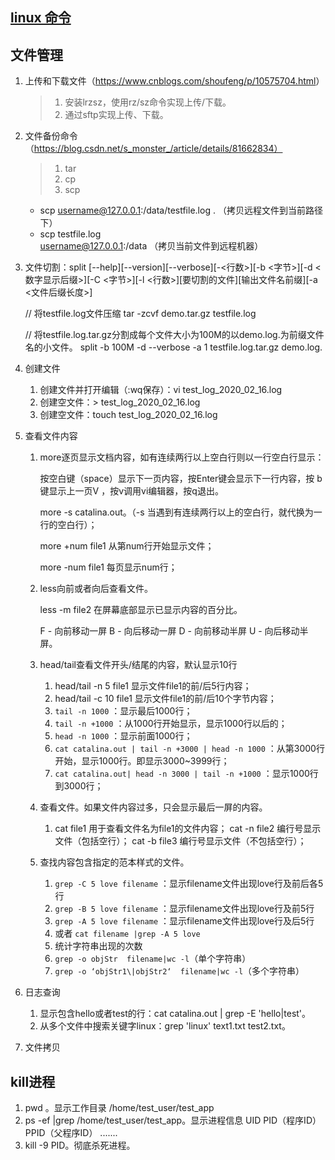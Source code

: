 ## <a href='https://www.runoob.com/linux/linux-command-manual.html'> linux 命令</a>
## 文件管理

1. 上传和下载文件（<https://www.cnblogs.com/shoufeng/p/10575704.html>）
	> 1. 安装lrzsz，使用rz/sz命令实现上传/下载。
	> 2. 通过sftp实现上传、下载。

2. 文件备份命令（https://blog.csdn.net/s_monster_/article/details/81662834）

   > 1. tar
   > 2. cp  
   > 3. scp
      - scp username@127.0.0.1:/data/testfile.log . （拷贝远程文件到当前路径下）
      - scp testfile.log username@127.0.0.1:/data （拷贝当前文件到远程机器）

3. 文件切割：split [--help][--version][--verbose][-<行数>][-b <字节>][-d <数字显示后缀>][-C <字节>][-l <行数>][要切割的文件][输出文件名前缀][-a <文件后缀长度>]

   // 将testfile.log文件压缩
   tar -zcvf demo.tar.gz testfile.log

   // 将testfile.log.tar.gz分割成每个文件大小为100M的以demo.log.为前缀文件名的小文件。
   split -b 100M -d --verbose -a 1 testfile.log.tar.gz demo.log.


3. 创建文件

   1. 创建文件并打开编辑（:wq保存）：vi test_log_2020_02_16.log
   2. 创建空文件：>  test_log_2020_02_16.log
   3. 创建空文件：touch  test_log_2020_02_16.log

4. 查看文件内容

   1. more逐页显示文档内容，如有连续两行以上空白行则以一行空白行显示：

      按空白键（space）显示下一页内容，按Enter键会显示下一行内容，按 b 键显示上一页V ，按v调用vi编辑器，按q退出。

      more -s catalina.out。（-s 当遇到有连续两行以上的空白行，就代换为一行的空白行）；

      more +num file1  从第num行开始显示文件；

      more -num file1   每页显示num行；

   2. less向前或者向后查看文件。

      less -m file2     在屏幕底部显示已显示内容的百分比。

      F - 向前移动一屏
      B - 向后移动一屏
      D - 向前移动半屏
      U - 向后移动半屏。

   3. head/tail查看文件开头/结尾的内容，默认显示10行

      1. head/tail  -n   5   file1     显示文件file1的前/后5行内容；
      2. head/tail  -c   10  file1      显示文件file1的前/后10个字节内容；
      3. `tail -n 1000` ：显示最后1000行；
      4. `tail -n +1000` ：从1000行开始显示，显示1000行以后的；
      5. `head -n 1000` ：显示前面1000行；
      6. `cat catalina.out | tail -n +3000 | head -n 1000` ：从第3000行开始，显示1000行。即显示3000~3999行；
      7. `cat catalina.out| head -n 3000 | tail -n +1000` ：显示1000行到3000行；

   4. [cat]: https://www.runoob.com/linux/linux-comm-cat.html	"linux教程"
      查看文件。如果文件内容过多，只会显示最后一屏的内容。
      1. cat   file1        用于查看文件名为file1的文件内容；
         cat   -n   file2      编行号显示文件（包括空行）；
         cat   -b   file3      编行号显示文件（不包括空行）；

   5. [grep]: https://www.runoob.com/linux/linux-comm-grep.html	"linux教程"
      查找内容包含指定的范本样式的文件。
      1. `grep -C 5 love filename` ：显示filename文件出现love行及前后各5行
      2. `grep -B 5 love filename` ：显示filename文件出现love行及前5行
      3. `grep -A 5 love filename` ：显示filename文件出现love行及后5行
      4. 或者 `cat filename |grep -A 5 love`
      5. 统计字符串出现的次数
        1. `grep -o objStr  filename|wc -l`（单个字符串）
        2. `grep -o ‘objStr1\|objStr2‘  filename|wc -l`（多个字符串）

5. 日志查询

   1. 显示包含hello或者test的行：cat catalina.out | grep -E  'hello|test'。
   2. 从多个文件中搜索关键字linux：grep 'linux' text1.txt test2.txt。
6. 文件拷贝


 ## kill进程
 1. pwd  。显示工作目录
	/home/test_user/test_app
 2. ps -ef |grep /home/test_user/test_app。显示进程信息
 	UID  PID（程序ID） PPID（父程序ID） .......
 3. kill -9 PID。彻底杀死进程。
